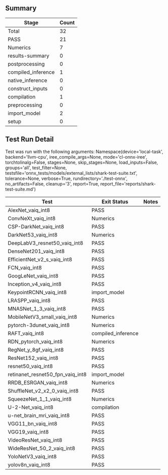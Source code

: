 ## Summary

|Stage|Count|
|--|--|
| Total | 32 |
| PASS | 21 |
| Numerics | 7 |
| results-summary | 0 |
| postprocessing | 0 |
| compiled_inference | 1 |
| native_inference | 0 |
| construct_inputs | 0 |
| compilation | 1 |
| preprocessing | 0 |
| import_model | 2 |
| setup | 0 |

## Test Run Detail 
Test was run with the following arguments:
Namespace(device='local-task', backend='llvm-cpu', iree_compile_args=None, mode='cl-onnx-iree', torchtolinalg=False, stages=None, skip_stages=None, load_inputs=False, groups='all', test_filter=None, testsfile='onnx_tests/models/external_lists/shark-test-suite.txt', tolerance=None, verbose=True, rundirectory='./test-onnx', no_artifacts=False, cleanup='3', report=True, report_file='reports/shark-test-suite.md')

| Test | Exit Status | Notes |
|--|--|--|
| AlexNet_vaiq_int8 | PASS | |
| ConvNeXt_vaiq_int8 | Numerics | |
| CSP-DarkNet_vaiq_int8 | PASS | |
| DarkNet53_vaiq_int8 | Numerics | |
| DeepLabV3_resnet50_vaiq_int8 | PASS | |
| DenseNet201_vaiq_int8 | PASS | |
| EfficientNet_v2_s_vaiq_int8 | PASS | |
| FCN_vaiq_int8 | PASS | |
| GoogLeNet_vaiq_int8 | PASS | |
| Inception_v4_vaiq_int8 | PASS | |
| KeypointRCNN_vaiq_int8 | import_model | |
| LRASPP_vaiq_int8 | PASS | |
| MNASNet_1_3_vaiq_int8 | PASS | |
| MobileNetV3_small_vaiq_int8 | Numerics | |
| pytorch-3dunet_vaiq_int8 | Numerics | |
| RAFT_vaiq_int8 | compiled_inference | |
| RDN_pytorch_vaiq_int8 | Numerics | |
| RegNet_y_8gf_vaiq_int8 | PASS | |
| ResNet152_vaiq_int8 | PASS | |
| resnet50_vaiq_int8 | PASS | |
| retinanet_resnet50_fpn_vaiq_int8 | import_model | |
| RRDB_ESRGAN_vaiq_int8 | Numerics | |
| ShuffleNet_v2_x2_0_vaiq_int8 | PASS | |
| SqueezeNet_1_1_vaiq_int8 | Numerics | |
| U-2-Net_vaiq_int8 | compilation | |
| u-net_brain_mri_vaiq_int8 | PASS | |
| VGG11_bn_vaiq_int8 | PASS | |
| VGG19_vaiq_int8 | PASS | |
| VideoResNet_vaiq_int8 | PASS | |
| WideResNet_50_2_vaiq_int8 | PASS | |
| YoloNetV3_vaiq_int8 | PASS | |
| yolov8n_vaiq_int8 | PASS | |
